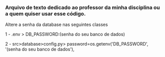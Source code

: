 ### Arquivo de texto dedicado ao professor da minha disciplina ou a quem quiser usar esse código. ###

Altere a senha da database nas seguintes classes

1 - .env > DB_PASSWORD:(senha do seu banco de dados)

2 - src>database>config.py> password=os.getenv('DB_PASSWORD', '(senha do seu banco de dados'),
